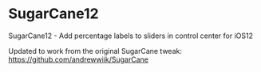 # SugarCane12
SugarCane12 - Add percentage labels to sliders in control center for iOS12

Updated to work from the original SugarCane tweak:
https://github.com/andrewwiik/SugarCane

